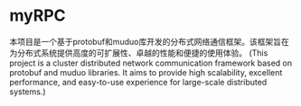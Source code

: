 # myRPC
本项目是一个基于protobuf和muduo库开发的分布式网络通信框架。该框架旨在为分布式系统提供高度的可扩展性、卓越的性能和便捷的使用体验。 (This project is a cluster distributed network communication framework based on protobuf and muduo libraries. It aims to provide high scalability, excellent performance, and easy-to-use experience for large-scale distributed systems.)
